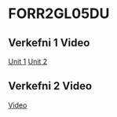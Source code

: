 # FORR2GL05DU
## Verkefni 1 Video
[Unit 1](https://youtu.be/mAr1zb1M1ug)
[Unit 2](https://youtu.be/-PTCBGRMQ4A)

## Verkefni 2 Video
[Video](https://youtu.be/sEbuns6QJTo)
